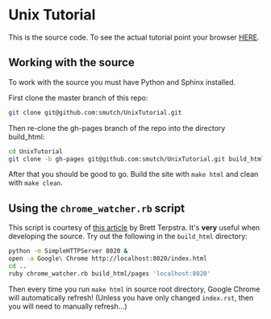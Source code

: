 Unix Tutorial
=============

This is the source code.  To see the actual tutorial point your browser [HERE](http://smutch.github.com/UnixTutorial).

Working with the source
-----------------------

To work with the source you must have Python and Sphinx installed.

First clone the master branch of this repo:

```bash
git clone git@github.com:smutch/UnixTutorial.git
```

Then re-clone the gh-pages branch of the repo into the directory build\_html:

```bash
cd UnixTutorial
git clone -b gh-pages git@github.com:smutch/UnixTutorial.git build_html
```

After that you should be good to go.  Build the site with `make html` and clean with `make clean`.


Using the `chrome_watcher.rb` script
------------------------------------

This script is courtesy of [this article](http://brettterpstra.com/2011/03/07/watch-for-file-changes-and-refresh-your-browser-automatically/) by Brett Terpstra.  It's **very** useful when developing the source.  Try out the following in the `build_html` directory:

```bash
python -m SimpleHTTPServer 8020 &
open -a Google\ Chrome http://localhost:8020/index.html
cd ..
ruby chrome_watcher.rb build_html/pages 'localhost:8020'
```

Then every time you run `make html` in source root directory, Google Chrome will automatically refresh! (Unless you have only changed `index.rst`, then you will need to manually refresh...)


